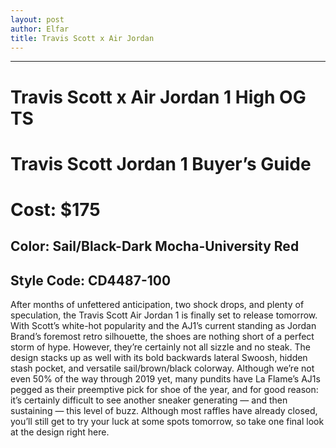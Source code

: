 ```yaml
---
layout: post
author: Elfar
title: Travis Scott x Air Jordan
---
```

<hr>

# Travis Scott x Air Jordan 1 High OG TS

# Travis Scott Jordan 1 Buyer’s Guide
# Cost: $175

## Color: Sail/Black-Dark Mocha-University Red
## Style Code: CD4487-100


After months of unfettered anticipation, two shock drops, and plenty of speculation, the Travis Scott Air Jordan 1 is finally set to release tomorrow. With Scott’s white-hot popularity and the AJ1’s current standing as Jordan Brand’s foremost retro silhouette, the shoes are nothing short of a perfect storm of hype. However, they’re certainly not all sizzle and no steak. The design stacks up as well with its bold backwards lateral Swoosh, hidden stash pocket, and versatile sail/brown/black colorway. Although we’re not even 50% of the way through 2019 yet, many pundits have La Flame’s AJ1s pegged as their preemptive pick for shoe of the year, and for good reason: it’s certainly difficult to see another sneaker generating — and then sustaining — this level of buzz. Although most raffles have already closed, you’ll still get to try your luck at some spots tomorrow, so take one final look at the design right here.
